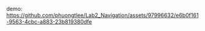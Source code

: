 demo:
https://github.com/phuongtlee/Lab2_Navigation/assets/97996632/e6b0f161-9563-4cbc-a883-23b819380dfe

